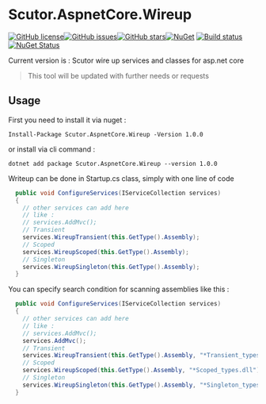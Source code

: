 # Scutor.AspnetCore.Wireup

[![GitHub license](https://img.shields.io/github/license/MDP66/Scutor.AspnetCore.Wireup.png)](https://github.com/MDP66/Scutor.AspnetCore.Wireup/blob/master/LICENSE)[![GitHub issues](https://img.shields.io/github/issues/MDP66/Scutor.AspnetCore.Wireup.png)](https://github.com/MDP66/Scutor.AspnetCore.Wireup/issues)[![GitHub stars](https://img.shields.io/github/stars/MDP66/Scutor.AspnetCore.Wireup.png)](https://github.com/MDP66/Scutor.AspnetCore.Wireup/stargazers)[![NuGet](https://img.shields.io/nuget/v/Nuget.Core.png)](https://www.nuget.org/packages/Scutor.AspnetCore.Wireup/)
[![Build status](https://ci.appveyor.com/api/projects/status/jfwak85h40v4dv6u?svg=true)](https://ci.appveyor.com/project/MDP66/scutor-aspnetcore-wireup)
[![NuGet Status](http://nugetstatus.com/Scutor.AspnetCore.Wireup.png)](http://nugetstatus.com/packages/Scutor.AspnetCore.Wireup)


Current version is : 
Scutor wire up services and classes for asp.net core
> This tool will be updated with further needs or requests

## Usage
First you need to install it via nuget :
```
Install-Package Scutor.AspnetCore.Wireup -Version 1.0.0
```

or install via cli command :
```
dotnet add package Scutor.AspnetCore.Wireup --version 1.0.0
```


Writeup can be done in Startup.cs class, simply with one line of code 

```csharp
  public void ConfigureServices(IServiceCollection services)
  {
    // other services can add here
    // like :
    // services.AddMvc();
    // Transient
    services.WireupTransient(this.GetType().Assembly);            
    // Scoped
    services.WireupScoped(this.GetType().Assembly);            
    // Singleton
    services.WireupSingleton(this.GetType().Assembly);            
  }
```

You can specify search condition for scanning assemblies like this :
```csharp
  public void ConfigureServices(IServiceCollection services)
  {
    // other services can add here
    // like :
    // services.AddMvc();
    services.AddMvc();
    // Transient
    services.WireupTransient(this.GetType().Assembly, "*Transient_types.dll");            
    // Scoped
    services.WireupScoped(this.GetType().Assembly, "*Scoped_types.dll");            
    // Singleton
    services.WireupSingleton(this.GetType().Assembly, "*Singleton_types.dll");            
  }
```
